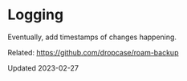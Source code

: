 # Logging

Eventually, add timestamps of changes happening.

Related: https://github.com/dropcase/roam-backup

Updated 2023-02-27
